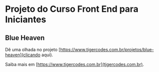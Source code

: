# Projeto do Curso Front End para Iniciantes
## Blue Heaven

Dê uma olhada no projeto [https://www.tigercodes.com.br/projetos/blue-heaven](clicando aqui).

Saiba mais em [https://www.tigercodes.com.br](tigercodes.com.br).
